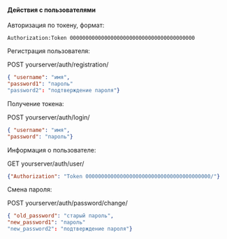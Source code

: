 


#### Действия с пользователями

Авторизация по токену, формат:
```
Authorization:Token 0000000000000000000000000000000000000000
```               

Регистрация пользователя:
 
POST yourserver/auth/registration/
```json
{ "username": "имя",  
"password1": "пароль"  
"password2": "подтверждение пароля"} 
```
Получение токена:

POST yourserver/auth/login/
```json
{ "username": "имя",  
"password": "пароль"}
```

Информация о пользователе:

GET yourserver/auth/user/
```json
{"Authorization": "Token 0000000000000000000000000000000000000000/"}
```
Смена пароля:

POST yourserver/auth/password/change/
```json
{ "old_password": "старый пароль",  
"new_password1": "пароль"  
"new_password2": "подтверждение пароля"} 
```
